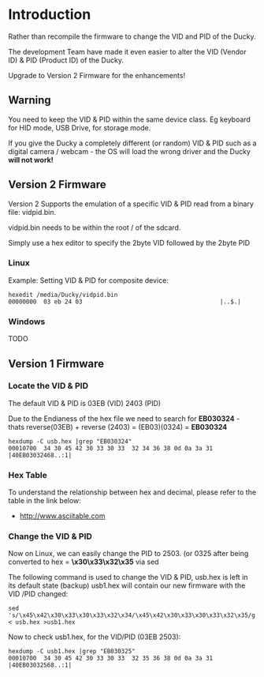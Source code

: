 # Introduction

Rather than recompile the firmware to change the VID and PID of the Ducky.

The development Team have made it even easier to alter the VID (Vendor ID) & PID (Product ID) of the Ducky.

Upgrade to Version 2 Firmware for the enhancements!

## Warning

You need to keep the VID & PID within the same device class. Eg keyboard for HID mode, USB Drive, for storage mode.

If you give the Ducky a completely different (or random) VID & PID such as a digital camera / webcam - the OS will load the wrong driver and the Ducky **will not work!**

## Version 2 Firmware

Version 2 Supports the emulation of a specific VID & PID read from a binary file: vidpid.bin.

vidpid.bin needs to be within the root / of the sdcard.

Simply use a hex editor to specify the 2byte VID followed by the 2byte PID

### Linux
Example: Setting VID & PID for composite device:
```
hexedit /media/Ducky/vidpid.bin 
00000000  03 eb 24 03                                       |..$.|
```

### Windows
TODO

## Version 1 Firmware

### Locate the VID & PID
The default VID & PID is 03EB (VID) 2403 (PID)

Due to the Endianess of the hex file we need to search for **EB030324** - thats reverse(03EB) + reverse (2403) = (EB03)(0324) = **EB030324**
```
hexdump -C usb.hex |grep "EB030324"
00010700  34 30 45 42 30 33 30 33  32 34 36 38 0d 0a 3a 31  |40EB03032468..:1|
```
### Hex Table
To understand the relationship between hex and decimal, please refer to the table in the link below:

* http://www.asciitable.com

### Change the VID & PID
Now on Linux, we can easily change the PID to 2503. (or 0325 after being converted to hex = **\x30\x33\x32\x35** via sed

The following command is used to change the VID & PID, usb.hex is left in its default state (backup) usb1.hex will contain our new firmware with the VID /PID changed:
```
sed 's/\x45\x42\x30\x33\x30\x33\x32\x34/\x45\x42\x30\x33\x30\x33\x32\x35/g' < usb.hex >usb1.hex 
```
Now to check usb1.hex, for the VID/PID (03EB 2503):

```
hexdump -C usb1.hex |grep "EB030325"
00010700  34 30 45 42 30 33 30 33  32 35 36 38 0d 0a 3a 31  |40EB03032568..:1|
```